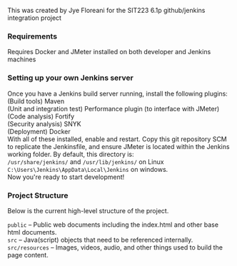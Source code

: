This was created by Jye Floreani for the SIT223 6.1p github/jenkins integration project

### Requirements
Requires Docker and JMeter installed on both developer and Jenkins machines

### Setting up your own Jenkins server
Once you have a Jenkins build server running, install the following plugins:
(Build tools) Maven<br />
(Unit and integration test) Performance plugin (to interface with JMeter)<br />
(Code analysis) Fortify<br />
(Security analysis) SNYK<br />
(Deployment) Docker<br />
With all of these installed, enable and restart. Copy this git repository SCM to replicate the Jenkinsfile, and ensure JMeter is located within the Jenkins working folder. By default, this directory is:<br />
`/usr/share/jenkins/` and `/usr/lib/jenkins/` on Linux<br />
`C:\Users\Jenkins\AppData\Local\Jenkins` on windows.<br />
Now you're ready to start development!

### Project Structure
Below is the current high-level structure of the project.

`public` – Public web documents including the index.html and other base html documents.<br />
`src` – Java(script) objects that need to be referenced internally.<br />
`src/resources` – Images, videos, audio, and other things used to build the page content.<br />
